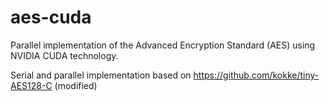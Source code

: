 # aes-cuda
Parallel implementation of the Advanced Encryption Standard (AES) using NVIDIA CUDA technology.

Serial and parallel implementation based on https://github.com/kokke/tiny-AES128-C (modified)
